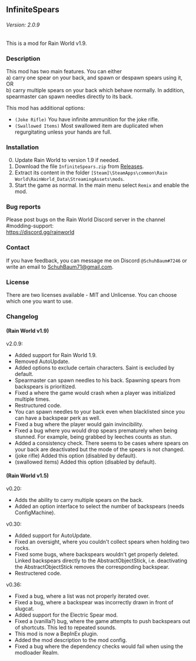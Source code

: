 ## InfiniteSpears
###### Version: 2.0.9
This is a mod for Rain World v1.9.

### Description
This mod has two main features. You can either  
a) carry one spear on your back, and spawn or despawn spears using it,  
OR  
b) carry multiple spears on your back which behave normally.
In addition, spearmaster can spawn needles directly to its back.

This mod has additional options:
- `(Joke Rifle)` You have infinite ammunition for the joke rifle.
- `(Swallowed Items)` Most swallowed item are duplicated when regurgitating unless your hands are full.

### Installation
0. Update Rain World to version 1.9 if needed.
1. Download the file  `InfiniteSpears.zip` from [Releases](https://github.com/SchuhBaum/InfiniteSpears/releases/tag/v2.0.9).
2. Extract its content in the folder `[Steam]\SteamApps\common\Rain World\RainWorld_Data\StreamingAssets\mods`.
3. Start the game as normal. In the main menu select `Remix` and enable the mod. 

### Bug reports
Please post bugs on the Rain World Discord server in the channel #modding-support:  
https://discord.gg/rainworld

### Contact
If you have feedback, you can message me on Discord `@SchuhBaum#7246` or write an email to SchuhBaum71@gmail.com.

### License
There are two licenses available - MIT and Unlicense. You can choose which one you want to use.  

### Changelog
#### (Rain World v1.9)
v2.0.9:  
- Added support for Rain World 1.9.
- Removed AutoUpdate.
- Added options to exclude certain characters. Saint is excluded by default.
- Spearmaster can spawn needles to his back. Spawning spears from backspears is prioritized.
- Fixed a where the game would crash when a player was initialized multiple times.
- Restructured code.
- You can spawn needles to your back even when blacklisted since you can have a backspear perk as well.
- Fixed a bug where the player would gain invincibility.
- Fixed a bug where you would drop spears prematurely when being stunned. For example, being grabbed by leeches counts as stun.
- Added a consistency check. There seems to be cases where spears on your back are deactivated but the mode of the spears is not changed.
- (joke rifle) Added this option (disabled by default).
- (swallowed items) Added this option (disabled by default).

#### (Rain World v1.5)
v0.20:
- Adds the ability to carry multiple spears on the back.
- Added an option interface to select the number of backspears (needs ConfigMachine).

v0.30:
- Added support for AutoUpdate.
- Fixed an oversight, where you couldn't collect spears when holding two rocks.
- Fixed some bugs, where backspears wouldn't get properly deleted. Linked backspears directly to the AbstractObjectStick, i.e. deactivating the AbstractObjectStick removes the corresponding backspear.
- Restructered code.

v0.36:
- Fixed a bug, where a list was not properly iterated over.
- Fixed a bug, where a backspear was incorrectly drawn in front of slugcat.
- Added support for the Electric Spear mod.
- Fixed a (vanilla?) bug, where the game attempts to push backspears out of shortcuts. This led to repeated sounds.
- This mod is now a BepInEx plugin.
- Added the mod description to the mod config.
- Fixed a bug where the dependency checks would fail when using the modloader Realm.